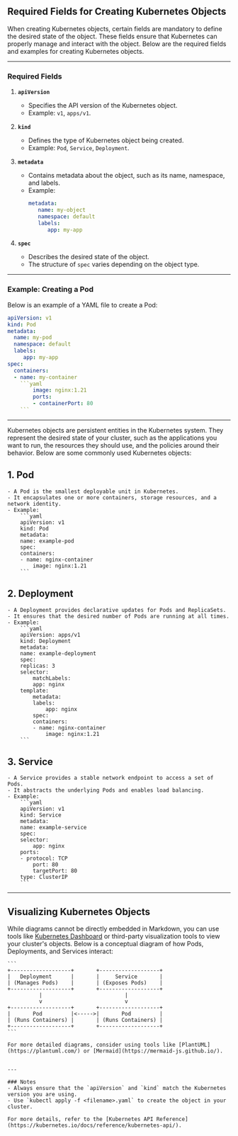 ## Required Fields for Creating Kubernetes Objects

When creating Kubernetes objects, certain fields are mandatory to define the desired state of the object. These fields ensure that Kubernetes can properly manage and interact with the object. Below are the required fields and examples for creating Kubernetes objects.

---

### Required Fields

1. **`apiVersion`**
    - Specifies the API version of the Kubernetes object.
    - Example: `v1`, `apps/v1`.

2. **`kind`**
    - Defines the type of Kubernetes object being created.
    - Example: `Pod`, `Service`, `Deployment`.

3. **`metadata`**
    - Contains metadata about the object, such as its name, namespace, and labels.
    - Example:
      ```yaml
      metadata:
         name: my-object
         namespace: default
         labels:
            app: my-app
      ```

4. **`spec`**
    - Describes the desired state of the object.
    - The structure of `spec` varies depending on the object type.

---


### Example: Creating a Pod

Below is an example of a YAML file to create a Pod:

``` yaml
apiVersion: v1
kind: Pod
metadata:
  name: my-pod
  namespace: default
  labels:
     app: my-app
spec:
  containers:
  - name: my-container
    ```yaml
        image: nginx:1.21
        ports:
        - containerPort: 80
    ```
```
---

Kubernetes objects are persistent entities in the Kubernetes system. They represent the desired state of your cluster,
such as the applications you want to run, the resources they should use, and the policies around their behavior. Below are some commonly used Kubernetes objects:

## 1. **Pod**
    - A Pod is the smallest deployable unit in Kubernetes.
    - It encapsulates one or more containers, storage resources, and a network identity.
    - Example:
        ```yaml
        apiVersion: v1
        kind: Pod
        metadata:
        name: example-pod
        spec:
        containers:
        - name: nginx-container
            image: nginx:1.21
        ```

## 2. **Deployment**
    - A Deployment provides declarative updates for Pods and ReplicaSets.
    - It ensures that the desired number of Pods are running at all times.
    - Example:
        ```yaml
        apiVersion: apps/v1
        kind: Deployment
        metadata:
        name: example-deployment
        spec:
        replicas: 3
        selector:
            matchLabels:
            app: nginx
        template:
            metadata:
            labels:
                app: nginx
            spec:
            containers:
            - name: nginx-container
                image: nginx:1.21
        ```

## 3. **Service**
    - A Service provides a stable network endpoint to access a set of Pods.
    - It abstracts the underlying Pods and enables load balancing.
    - Example:
        ```yaml
        apiVersion: v1
        kind: Service
        metadata:
        name: example-service
        spec:
        selector:
            app: nginx
        ports:
        - protocol: TCP
            port: 80
            targetPort: 80
        type: ClusterIP
        ```

---

## Visualizing Kubernetes Objects

While diagrams cannot be directly embedded in Markdown, you can use tools like [Kubernetes Dashboard](https://kubernetes.io/docs/tasks/access-application-cluster/web-ui-dashboard/) or third-party visualization tools to view your cluster's objects. Below is a conceptual diagram of how Pods, Deployments, and Services interact:

    ```
    +-------------------+       +-------------------+
    |   Deployment      |       |     Service       |
    | (Manages Pods)    |       | (Exposes Pods)    |
    +-------------------+       +-------------------+
              |                          |
              v                          v
    +-------------------+       +-------------------+
    |       Pod         |<----->|       Pod         |
    | (Runs Containers) |       | (Runs Containers) |
    +-------------------+       +-------------------+
    ```

    For more detailed diagrams, consider using tools like [PlantUML](https://plantuml.com/) or [Mermaid](https://mermaid-js.github.io/).
```

---

### Notes
- Always ensure that the `apiVersion` and `kind` match the Kubernetes version you are using.
- Use `kubectl apply -f <filename>.yaml` to create the object in your cluster.

For more details, refer to the [Kubernetes API Reference](https://kubernetes.io/docs/reference/kubernetes-api/).
